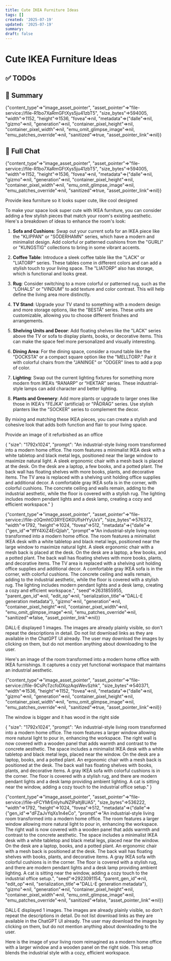 ```yaml
---
title: Cute IKEA Furniture Ideas
tags: []
created: '2025-07-19'
updated: '2025-07-19'
summary:
draft: false
---
```


# Cute IKEA Furniture Ideas

## ✅ TODOs


## 📌 Summary
{"content_type"=>"image_asset_pointer", "asset_pointer"=>"file-service://file-R1bo7XaRmGFtXys5ju41zbT5", "size_bytes"=>594005, "width"=>1152, "height"=>1536, "fovea"=>nil, "metadata"=>{"dalle"=>nil, "gizmo"=>nil, "generation"=>nil, "container_pixel_height"=>nil, "container_pixel_width"=>nil, "emu_omit_glimpse_image"=>nil, "emu_patches_override"=>nil, "sanitized"=>true, "asset_pointer_link"=>nil}}

## 🧠 Full Chat


{"content_type"=>"image_asset_pointer", "asset_pointer"=>"file-service://file-R1bo7XaRmGFtXys5ju41zbT5", "size_bytes"=>594005, "width"=>1152, "height"=>1536, "fovea"=>nil, "metadata"=>{"dalle"=>nil, "gizmo"=>nil, "generation"=>nil, "container_pixel_height"=>nil, "container_pixel_width"=>nil, "emu_omit_glimpse_image"=>nil, "emu_patches_override"=>nil, "sanitized"=>true, "asset_pointer_link"=>nil}}

Provide ikea furniture so it looks super cute, like cool designed 



To make your space look super cute with IKEA furniture, you can consider adding a few stylish pieces that match your room's existing aesthetic. Here's a breakdown of ideas to enhance the room's look:

1. **Sofa and Cushions**: Swap out your current sofa for an IKEA piece like the "KLIPPAN" or "SÖDERHAMN" series, which have a modern and minimalist design. Add colorful or patterned cushions from the "GURLI" or "KUNGSTIG" collections to bring in some vibrant accents.

2. **Coffee Table**: Introduce a sleek coffee table like the "LACK" or "LIATORP" series. These tables come in different colors and can add a stylish touch to your living space. The "LIATORP" also has storage, which is functional and looks great.

3. **Rug**: Consider switching to a more colorful or patterned rug, such as the "LOHALS" or "VINDUM" to add texture and color contrast. This will help define the living area more distinctly.

4. **TV Stand**: Upgrade your TV stand to something with a modern design and more storage options, like the "BESTÅ" series. These units are customizable, allowing you to choose different finishes and arrangements.

5. **Shelving Units and Decor**: Add floating shelves like the "LACK" series above the TV or sofa to display plants, books, or decorative items. This can make the space feel more personalized and visually interesting.

6. **Dining Area**: For the dining space, consider a round table like the "DOCKSTA" or a compact square option like the "MELLTORP." Pair it with colorful chairs from the "JANINGE" or "ODGER" lines to add a pop of color.

7. **Lighting**: Swap out the current lighting fixtures for something more modern from IKEA’s “RANARP” or “HEKTAR” series. These industrial-style lamps can add character and better lighting.

8. **Plants and Greenery**: Add more plants or upgrade to larger ones like those in IKEA's "FEJKA" (artificial) or "PÅDRAG" series. Use stylish planters like the "SOCKER" series to complement the decor.

By mixing and matching these IKEA pieces, you can create a stylish and cohesive look that adds both function and flair to your living space.

Provide an image of it refurbished as an office

{
  "size": "1792x1024",
  "prompt": "An industrial-style living room transformed into a modern home office. The room features a minimalist IKEA desk with a white tabletop and black metal legs, positioned near the large window to maximize natural light. A sleek ergonomic chair with a mesh back is placed at the desk. On the desk are a laptop, a few books, and a potted plant. The back wall has floating shelves with more books, plants, and decorative items. The TV area is replaced with a shelving unit holding office supplies and additional decor. A comfortable gray IKEA sofa is in the corner, with colorful cushions. The concrete ceiling and walls remain, adding to the industrial aesthetic, while the floor is covered with a stylish rug. The lighting includes modern pendant lights and a desk lamp, creating a cozy and efficient workspace."
}

{"content_type"=>"image_asset_pointer", "asset_pointer"=>"file-service://file-z0QmhtO3RYEGK0UflsHYyUxV", "size_bytes"=>576372, "width"=>1792, "height"=>1024, "fovea"=>512, "metadata"=>{"dalle"=>{"gen_id"=>"tffY4XiZ4ErQjlah", "prompt"=>"An industrial-style living room transformed into a modern home office. The room features a minimalist IKEA desk with a white tabletop and black metal legs, positioned near the large window to maximize natural light. A sleek ergonomic chair with a mesh back is placed at the desk. On the desk are a laptop, a few books, and a potted plant. The back wall has floating shelves with more books, plants, and decorative items. The TV area is replaced with a shelving unit holding office supplies and additional decor. A comfortable gray IKEA sofa is in the corner, with colorful cushions. The concrete ceiling and walls remain, adding to the industrial aesthetic, while the floor is covered with a stylish rug. The lighting includes modern pendant lights and a desk lamp, creating a cozy and efficient workspace.", "seed"=>2631855955, "parent_gen_id"=>nil, "edit_op"=>nil, "serialization_title"=>"DALL-E generation metadata"}, "gizmo"=>nil, "generation"=>nil, "container_pixel_height"=>nil, "container_pixel_width"=>nil, "emu_omit_glimpse_image"=>nil, "emu_patches_override"=>nil, "sanitized"=>false, "asset_pointer_link"=>nil}}


DALL·E displayed 1 images. The images are already plainly visible, so don't repeat the descriptions in detail. Do not list download links as they are available in the ChatGPT UI already. The user may download the images by clicking on them, but do not mention anything about downloading to the user.

Here's an image of the room transformed into a modern home office with IKEA furnishings. It captures a cozy yet functional workspace that maintains an industrial aesthetic.

{"content_type"=>"image_asset_pointer", "asset_pointer"=>"file-service://file-9CsPcTzcfoDXqzAqsWevSzhk", "size_bytes"=>540371, "width"=>1536, "height"=>1152, "fovea"=>nil, "metadata"=>{"dalle"=>nil, "gizmo"=>nil, "generation"=>nil, "container_pixel_height"=>nil, "container_pixel_width"=>nil, "emu_omit_glimpse_image"=>nil, "emu_patches_override"=>nil, "sanitized"=>true, "asset_pointer_link"=>nil}}

The window is bigger and it has wood in the right side

{
  "size": "1792x1024",
  "prompt": "An industrial-style living room transformed into a modern home office. The room features a larger window allowing more natural light to pour in, enhancing the workspace. The right wall is now covered with a wooden panel that adds warmth and contrast to the concrete aesthetic. The space includes a minimalist IKEA desk with a white tabletop and black metal legs, placed near the window. On the desk are a laptop, books, and a potted plant. An ergonomic chair with a mesh back is positioned at the desk. The back wall has floating shelves with books, plants, and decorative items. A gray IKEA sofa with colorful cushions is in the corner. The floor is covered with a stylish rug, and there are modern pendant lights and a desk lamp providing ambient lighting. A cat is sitting near the window, adding a cozy touch to the industrial office setup."
}

{"content_type"=>"image_asset_pointer", "asset_pointer"=>"file-service://file-xFCYMrEnIyhuNZlPaltj8UA5", "size_bytes"=>536222, "width"=>1792, "height"=>1024, "fovea"=>512, "metadata"=>{"dalle"=>{"gen_id"=>"dFZaJvYqXs1n4eCo", "prompt"=>"An industrial-style living room transformed into a modern home office. The room features a larger window allowing more natural light to pour in, enhancing the workspace. The right wall is now covered with a wooden panel that adds warmth and contrast to the concrete aesthetic. The space includes a minimalist IKEA desk with a white tabletop and black metal legs, placed near the window. On the desk are a laptop, books, and a potted plant. An ergonomic chair with a mesh back is positioned at the desk. The back wall has floating shelves with books, plants, and decorative items. A gray IKEA sofa with colorful cushions is in the corner. The floor is covered with a stylish rug, and there are modern pendant lights and a desk lamp providing ambient lighting. A cat is sitting near the window, adding a cozy touch to the industrial office setup.", "seed"=>2923091154, "parent_gen_id"=>nil, "edit_op"=>nil, "serialization_title"=>"DALL-E generation metadata"}, "gizmo"=>nil, "generation"=>nil, "container_pixel_height"=>nil, "container_pixel_width"=>nil, "emu_omit_glimpse_image"=>nil, "emu_patches_override"=>nil, "sanitized"=>false, "asset_pointer_link"=>nil}}


DALL·E displayed 1 images. The images are already plainly visible, so don't repeat the descriptions in detail. Do not list download links as they are available in the ChatGPT UI already. The user may download the images by clicking on them, but do not mention anything about downloading to the user.

Here is the image of your living room reimagined as a modern home office with a larger window and a wooden panel on the right side. This setup blends the industrial style with a cozy, efficient workspace.
